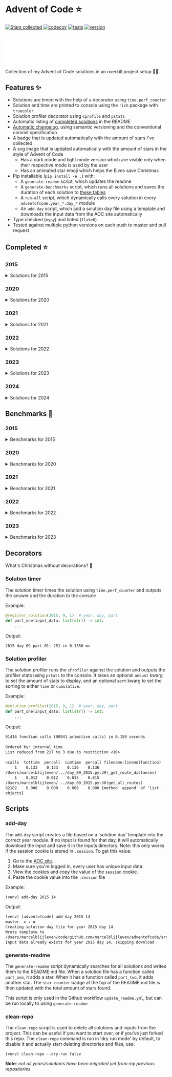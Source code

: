 # Advent of Code ⭐️
[![Stars collected](https://shields.io/static/v1?label=stars%20collected&message=175&color=yellow)]()
[![codecov](https://codecov.io/gh/marcelblijleven/adventofcode/branch/master/graph/badge.svg?token=jZ2TgfyltM)](https://codecov.io/gh/marcelblijleven/adventofcode)
[![tests](https://github.com/marcelblijleven/adventofcode/actions/workflows/tests.yaml/badge.svg)](https://github.com/marcelblijleven/adventofcode)
[![version](https://img.shields.io/github/v/release/marcelblijleven/adventofcode.svg)](https://github.com/marcelblijleven/adventofcode/releases)

![advent of code](./image_dark.svg#gh-dark-mode-only)
![advent of code](./image_light.svg#gh-light-mode-only)

Collection of my Advent of Code solutions in an overkill project setup 👻🎄.

## Features ✨
- Solutions are timed with the help of a decorator using `time.perf_counter`
- Solution and time are printed to console using the `rich` package with `truecolor`
- Solution profiler decorator using `Cprofile` and `pstats`
- Automatic listing of [completed solutions](#completed-) in the README
- [Automatic changelog](CHANGELOG.md), using semantic versioning and the conventional commit specification
- A badge that is updated automatically with the amount of stars I've collected
- A svg image that is updated automatically with the amount of stars in the style of Advent of Code
  - Has a dark mode and light mode version which are visible only when their respective mode is used by the user
  - Has an animated star emoji which helps the Elves save Christmas
- Pip installable (`pip install -e .`) with:
  - A `generate-readme` script, which updates the readme
  - A `generate-benchmarks` script, which runs all solutions and saves the duration of each solution to [these tables](#benchmarks-)
  - A `run-all` script, which dynamically calls every solution in every `adventofcode.year_*.day_*` module
  - An `add-day` script, which add a solution day file using a template and downloads the input data from the AOC site automatically
- Type checked (`mypy`) and linted (`flake8`)
- Tested against multiple python versions on each push to master and pull request

<!-- start completed section -->
## Completed ⭐️
### 2015
<details><summary>Solutions for 2015</summary>
<p>

| day   | part one | part two |
| :---: | :------: | :------: |
| 01 | ⭐️ | ⭐️ |
| 02 | ⭐️ | ⭐️ |
| 03 | ⭐️ | ⭐️ |
| 04 | ⭐️ | ⭐️ |
| 05 | ⭐️ | ⭐️ |
| 06 | ⭐️ | ⭐️ |
| 07 | ⭐️ | ⭐️ |
| 08 | ⭐️ | ⭐️ |
| 09 | ⭐️ | ⭐️ |
| 10 | ⭐️ | ⭐️ |
| 11 | ⭐️ | ⭐️ |
| 12 | ⭐️ | ⭐️ |
| 13 | ⭐️ | ⭐️ |
| 14 | ⭐️ | ⭐️ |
| 15 | ⭐️ | ⭐️ |
| 16 | ⭐️ | ⭐️ |
| 17 | ⭐️ | ⭐️ |
| 18 | ⭐️ | ⭐️ |
| 19 | ⭐️ | ⭐️ |
| 20 | ⭐️ | ⭐️ |
| 21 | ⭐️ | ⭐️ |
| 22 | ⭐️ | ⭐️ |
| 23 | ⭐️ | ⭐️ |
| 24 | ⭐️ | ⭐️ |
| 25 | ⭐️ | ⭐️ |

</p>
</details>

### 2020
<details><summary>Solutions for 2020</summary>
<p>

| day   | part one | part two |
| :---: | :------: | :------: |
| 01 | ⭐️ | ⭐️ |
| 02 | ⭐️ | ⭐️ |
| 03 | ⭐️ | ⭐️ |
| 04 | ⭐️ | ⭐️ |
| 05 | ⭐️ | ⭐️ |
| 06 | ⭐️ | ⭐️ |
| 07 | ⭐️ | ⭐️ |
| 08 | ⭐️ | ⭐️ |
| 09 | ⭐️ | ⭐️ |
| 10 | ⭐️ | ⭐️ |
| 11 | ⭐️ | ⭐️ |
| 12 | ⭐️ | ⭐️ |
| 13 | ⭐️ | ⭐️ |
| 14 | ⭐️ | ⭐️ |
| 15 | ⭐️ | ⭐️ |
| 16 | ⭐️ | ⭐️ |

</p>
</details>

### 2021
<details><summary>Solutions for 2021</summary>
<p>

| day   | part one | part two |
| :---: | :------: | :------: |
| 01 | ⭐️ | ⭐️ |
| 02 | ⭐️ | ⭐️ |
| 03 | ⭐️ | ⭐️ |
| 04 | ⭐️ | ⭐️ |
| 05 | ⭐️ | ⭐️ |
| 06 | ⭐️ | ⭐️ |
| 07 | ⭐️ | ⭐️ |
| 08 | ⭐️ | ⭐️ |
| 09 | ⭐️ | ⭐️ |
| 10 | ⭐️ | ⭐️ |
| 11 | ⭐️ | ⭐️ |
| 12 | ⭐️ | ⭐️ |
| 13 | ⭐️ | ⭐️ |
| 14 | ⭐️ | ⭐️ |
| 15 | ⭐️ | ⭐️ |
| 16 | ⭐️ | ⭐️ |
| 17 | ⭐️ | ⭐️ |
| 18 | ⭐️ | ⭐️ |
| 19 | ⭐️ | ⭐️ |
| 20 | ⭐️ | ⭐️ |
| 21 | ⭐️ | ⭐️ |
| 22 | ⭐️ | ⭐️ |
| 25 | ⭐️ | - |

</p>
</details>

### 2022
<details><summary>Solutions for 2022</summary>
<p>

| day   | part one | part two |
| :---: | :------: | :------: |
| 01 | ⭐️ | ⭐️ |
| 02 | ⭐️ | ⭐️ |
| 03 | ⭐️ | ⭐️ |
| 04 | ⭐️ | ⭐️ |
| 05 | ⭐️ | ⭐️ |
| 06 | ⭐️ | ⭐️ |
| 07 | ⭐️ | ⭐️ |
| 08 | ⭐️ | ⭐️ |
| 09 | ⭐️ | ⭐️ |
| 10 | ⭐️ | ⭐️ |
| 11 | ⭐️ | ⭐️ |
| 13 | ⭐️ | ⭐️ |
| 14 | ⭐️ | ⭐️ |
| 15 | ⭐️ | ⭐️ |

</p>
</details>

### 2023
<details><summary>Solutions for 2023</summary>
<p>

| day   | part one | part two |
| :---: | :------: | :------: |
| 01 | ⭐️ | ⭐️ |
| 02 | ⭐️ | ⭐️ |
| 03 | ⭐️ | ⭐️ |
| 04 | ⭐️ | ⭐️ |
| 05 | ⭐️ | ⭐️ |
| 06 | ⭐️ | ⭐️ |
| 07 | ⭐️ | ⭐️ |
| 08 | ⭐️ | ⭐️ |
| 09 | ⭐️ | ⭐️ |

</p>
</details>

### 2024
<details><summary>Solutions for 2024</summary>
<p>

| day   | part one | part two |
| :---: | :------: | :------: |
| 01 | ⭐️ | ⭐️ |

</p>
</details>


<!-- end completed section -->

<!-- start benchmark section -->
## Benchmarks 🚀
### 2015
<details><summary>Benchmarks for 2015</summary>
<p>

|  day  | part  | duration |
| :---: | :---: | -------: |
| 01 | part one | 0.18 ms |
| 01 | part two | 0.07 ms |
| 02 | part one | 0.82 ms |
| 02 | part two | 0.81 ms |
| 03 | part one | 1.43 ms |
| 03 | part two | 1.84 ms |
| 04 | part one | 63.88 ms |
| 04 | part two | 2104.66 ms |
| 05 | part one | 0.82 ms |
| 05 | part two | 1.23 ms |
| 06 | part one | 3644.99 ms |
| 06 | part two | 4009.98 ms |
| 07 | part one | 0.79 ms |
| 07 | part two | 1.50 ms |
| 08 | part one | 0.75 ms |
| 08 | part two | 0.26 ms |
| 09 | part one | 70.58 ms |
| 09 | part two | 69.41 ms |
| 10 | part one | 163.72 ms |
| 10 | part two | 2324.85 ms |
| 10 | part two method 2 | 1818.54 ms |
| 11 | part one | 0.01 ms |
| 11 | part two | 0.01 ms |
| 12 | part one | 0.67 ms |
| 12 | part two | 0.58 ms |
| 13 | part one | 62.37 ms |
| 13 | part two | 591.21 ms |
| 14 | part one | 10.78 ms |
| 14 | part two | 10.91 ms |
| 15 | part one | 354.25 ms |
| 15 | part two | 122.69 ms |
| 16 | part one | 0.56 ms |
| 16 | part two | 0.54 ms |
| 17 | part one | 89.65 ms |
| 17 | part two | 62.17 ms |
| 18 | part one | 1556.96 ms |
| 18 | part two | 1652.36 ms |
| 19 | part one | 1.81 ms |
| 19 | part two | 0.20 ms |
| 20 | part one | 2908.12 ms |
| 20 | part two | 808.20 ms |
| 21 | part one | 1.96 ms |
| 21 | part two | 1.97 ms |
| 22 | part one | 137.49 ms |
| 22 | part two | 92.94 ms |
| 23 | part one | 0.45 ms |
| 23 | part two | 0.59 ms |
| 24 | part one | 44.01 ms |
| 24 | part two | 1.58 ms |
| 25 | part one | 1147.08 ms |
| 25 | part two | 0.00 ms |

</p>
</details>

### 2020
<details><summary>Benchmarks for 2020</summary>
<p>

|  day  | part  | duration |
| :---: | :---: | -------: |
| 01 | part one | 0.09 ms |
| 01 | part two | 60.98 ms |
| 02 | part one | 12.48 ms |
| 02 | part two | 1.67 ms |
| 03 | part one | 0.07 ms |
| 03 | part two | 0.32 ms |
| 04 | part one | 0.47 ms |
| 04 | part two | 0.92 ms |
| 05 | part one | 4.97 ms |
| 05 | part two | 2.05 ms |
| 05 | part one binary version | 0.21 ms |
| 06 | part one | 0.69 ms |
| 06 | part two | 0.86 ms |
| 07 | part one | 36.14 ms |
| 07 | part two | 0.75 ms |
| 08 | part one | 0.31 ms |
| 08 | part two | 16.61 ms |
| 09 | part one | 0.44 ms |
| 09 | part two | 630.06 ms |
| 10 | part one | 0.02 ms |
| 10 | part two | 0.04 ms |
| 11 | part one | 1984.17 ms |
| 11 | part two | 1681.29 ms |
| 12 | part one | 0.22 ms |
| 12 | part two | 0.20 ms |
| 13 | part one | 0.12 ms |
| 13 | part two | 0.05 ms |
| 14 | part one | 1.04 ms |
| 14 | part two | 324.63 ms |
| 15 | part one | 0.12 ms |
| 15 | part two | 4429.71 ms |
| 16 | part one | 0.88 ms |
| 16 | part two | 4.57 ms |

</p>
</details>

### 2021
<details><summary>Benchmarks for 2021</summary>
<p>

|  day  | part  | duration |
| :---: | :---: | -------: |
| 01 | part one | 0.15 ms |
| 01 | part two | 0.58 ms |
| 01 | part two reuse part one | 0.48 ms |
| 02 | part one | 0.28 ms |
| 02 | part two | 0.28 ms |
| 03 | part one | 0.57 ms |
| 03 | part two | 1.28 ms |
| 04 | part one | 6.66 ms |
| 04 | part two | 14.70 ms |
| 05 | part one | 25.71 ms |
| 05 | part two | 47.82 ms |
| 06 | part one | 0.05 ms |
| 06 | part two | 0.08 ms |
| 06 | part two faster | 0.06 ms |
| 07 | part one | 0.18 ms |
| 07 | part two | 0.32 ms |
| 08 | part one | 0.15 ms |
| 08 | part two | 1.34 ms |
| 09 | part one | 8.81 ms |
| 09 | part two | 8.72 ms |
| 09 | part two async | 10.15 ms |
| 09 | part two mp | 98.82 ms |
| 10 | part one | 0.60 ms |
| 10 | part two | 1.27 ms |
| 11 | part one | 3.75 ms |
| 11 | part two | 8.69 ms |
| 12 | part one | 10.94 ms |
| 12 | part two | 346.55 ms |
| 13 | part one | 0.51 ms |
| 13 | part two | 0.80 ms |
| 14 | part one | 0.34 ms |
| 14 | part two | 1.18 ms |
| 15 | part one | 17.03 ms |
| 15 | part two | 579.16 ms |
| 16 | part one | 0.39 ms |
| 16 | part two | 0.36 ms |
| 17 | part one | 94.93 ms |
| 17 | part two | 869.35 ms |
| 17 | part one quick maths | 0.01 ms |
| 18 | part one | 87.66 ms |
| 18 | part two | 1414.66 ms |
| 19 | part one | 280.30 ms |
| 19 | part two | 282.99 ms |
| 20 | part one | 34.43 ms |
| 20 | part two | 1869.81 ms |
| 21 | part one | 0.20 ms |
| 21 | part two | 122.34 ms |
| 22 | part one | 305.43 ms |
| 22 | part two | 1282.90 ms |
| 25 | part one | 12702.95 ms |

</p>
</details>

### 2022
<details><summary>Benchmarks for 2022</summary>
<p>

|  day  | part  | duration |
| :---: | :---: | -------: |
| 01 | part one | 0.15 ms |
| 01 | part two | 0.17 ms |
| 02 | part one | 0.86 ms |
| 02 | part two | 0.87 ms |
| 02 | part one with mapping | 0.10 ms |
| 02 | part two with mapping | 0.08 ms |
| 03 | part one | 0.39 ms |
| 03 | part two | 0.32 ms |
| 04 | part one | 0.51 ms |
| 04 | part two | 1.73 ms |
| 05 | part one | 0.64 ms |
| 05 | part two | 0.49 ms |
| 06 | part one | 0.31 ms |
| 06 | part two | 1.15 ms |
| 07 | part one | 6.53 ms |
| 07 | part two | 6.40 ms |
| 08 | part one | 108.32 ms |
| 08 | part two | 11.82 ms |
| 09 | part one | 4.74 ms |
| 09 | part two | 23.88 ms |
| 10 | part one | 0.04 ms |
| 10 | part two | 0.07 ms |
| 11 | part one | 0.62 ms |
| 11 | part two | 288.57 ms |
| 13 | part one | 1.11 ms |
| 13 | part two | 67.07 ms |
| 14 | part one | 11.72 ms |
| 14 | part two | 423.37 ms |
| 15 | part one | 1856.95 ms |
| 15 | part two | 3149.72 ms |

</p>
</details>

### 2023
<details><summary>Benchmarks for 2023</summary>
<p>

|  day  | part  | duration |
| :---: | :---: | -------: |
| 01 | part one | 0.49 ms |
| 01 | part two | 2.30 ms |
| 02 | part one | 0.35 ms |
| 02 | part two | 0.46 ms |
| 03 | part one | 2.43 ms |
| 03 | part two | 2.39 ms |
| 04 | part one | 1.40 ms |
| 04 | part two | 1.57 ms |
| 05 | part one | 2.97 ms |
| 05 | part two | 287.21 ms |
| 06 | part one | 0.04 ms |
| 06 | part two | 4817.99 ms |
| 06 | part two quadratic | 0.02 ms |
| 07 | part one | 18.39 ms |
| 07 | part two | 32.21 ms |
| 08 | part one | 2.05 ms |
| 08 | part two | 18.14 ms |
| 09 | part one | 2.41 ms |
| 09 | part two | 2.54 ms |

</p>
</details>

<!-- end benchmark section --> 

## Decorators
What's Christmas without decorations? 🎄

### Solution timer
The solution timer times the solution using `time.perf_counter` and outputs the answer and the duration to the console

Example:
```python
@register_solution(2015, 9, 1)  # year, day, part
def part_one(input_data: list[str]) -> int:
    ...
```

Output:
```text
2015 day 09 part 01: 251 in 0.1356 ms
```

### Solution profiler
The solution profiler runs the `cProfiler` against the solution and outputs the profiler stats using `pstats` to the console.
It takes an optional `amount` kwarg to set the amount of stats to display, and an optional `sort` kwarg to set the sorting to either
`time` or `cumulative`.

Example:
```python
@solution_profiler(2015, 9, 1)  # year, day, part
def part_one(input_data: list[str]) -> int:
    ...
```

Output:
```text
91416 function calls (90941 primitive calls) in 0.159 seconds

Ordered by: internal time
List reduced from 217 to 3 due to restriction <10>

ncalls  tottime  percall  cumtime  percall filename:lineno(function)
    1    0.133    0.133    0.136    0.136 /Users/marcelblijleven/.../day_09_2015.py:39(_get_route_distances)
    1    0.012    0.012    0.015    0.015 /Users/marcelblijleven/.../day_09_2015.py:30(get_all_routes)
82182    0.006    0.000    0.006    0.000 {method 'append' of 'list' objects}
```

## Scripts
### add-day
The `add-day` script creates a file based on a 'solution day' template into the correct year module. If no input is found
for that day, it will automatically download the input and save it in the inputs directory. Note: this only works if the
session cookie is stored in `.session`. To get this value:
1. Go to the [AOC site](https://adventofcode.com).
2. Make sure you're logged in, every user has unique input data
3. View the cookies and copy the value of the `session` cookie.
4. Paste the cookie value into the `.session` file

Example:
```shell
(venv) add-day 2015 14
```

Output:
```text
(venv) [adventofcode] add-day 2015 14                                                                                                                                                                   master  ✗ ✭ ✱
Creating solution day file for year 2015 day 14
Wrote template to /Users/marcelblijleven/code/github.com/marcelblijleven/adventofcode/src/adventofcode/year_2015/day_14_2015.py
Input data already exists for year 2015 day 14, skipping download
```

### generate-readme
The `generate-readme` script dynamically searches for all solutions and writes them to the README.md file.
When a solution file has a function called `part_one`, it adds a star. When it has a function called `part_two`, it adds another
star. The `star counter` badge at the top of the README.md file is then updated with the total amount of stars found.

This script is only used in the Github workflow `update_readme.yml`, but can be run locally to using `generate-readme`

### clean-repo
The `clean-repo` script is used to delete all solutions and inputs from the project. This can be useful if you want to start over,
or if you've just forked this repo. The `clean-repo` command is run in 'dry run mode' by default, to disable it and actually
start deleting directories and files, use:

```shell
(venv) clean-repo --dry-run false 
```

**Note**: _not all years/solutions have been migrated yet from my previous repositories_
